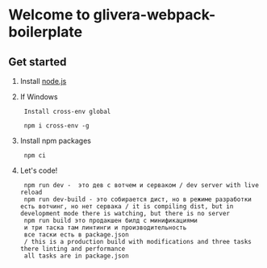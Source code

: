 # Welcome to glivera-webpack-boilerplate

## Get started

1. Install [node.js](https://nodejs.org/)

2. If Windows

		Install cross-env global

		npm i cross-env -g

3. Install npm packages

		npm ci

4. Let's code!

		npm run dev -  это дев с вотчем и серваком / dev server with live reload
		npm run dev-build - это собирается дист, но в режиме разработки есть вотчинг, но нет сервака / it is compiling dist, but in development mode there is watching, but there is no server
		npm run build это продакшен билд с минификациями 
		и три таска там линтинги и производительность 
		все таски есть в package.json
		/ this is a production build with modifications and three tasks there linting and performance 
		all tasks are in package.json
